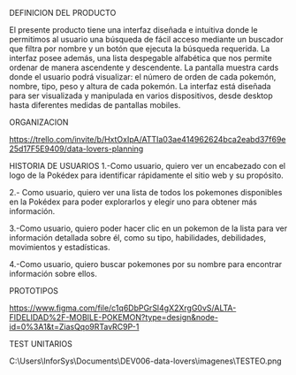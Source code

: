 
  
DEFINICION DEL PRODUCTO

El presente producto tiene una interfaz diseñada e intuitiva donde le permitimos al usuario una búsqueda de fácil acceso mediante un buscador que filtra por nombre y un botón que ejecuta la búsqueda requerida.
La interfaz posee además, una lista despegable alfabética que nos permite ordenar de manera ascendente y descendente.
La pantalla muestra cards donde el usuario podrá visualizar: el número de orden de cada pokemón, nombre, tipo, peso y altura de cada pokemón.
La interfaz está diseñada para ser visualizada y manipulada en varios dispositivos, desde desktop hasta diferentes medidas de pantallas mobiles.


ORGANIZACION

https://trello.com/invite/b/HxtOxIpA/ATTIa03ae414962624bca2eabd37f69e25d17F5E9409/data-lovers-planning



HISTORIA DE USUARIOS 
1.-Como usuario, quiero ver un encabezado con el logo de la Pokédex para identificar rápidamente el sitio web y su propósito.

2.- Como usuario, quiero ver una lista de todos los pokemones disponibles en la Pokédex para poder explorarlos y elegir uno para obtener más información.

3.-Como usuario, quiero poder hacer clic en un pokemon de la lista para ver información detallada sobre él, como su tipo, habilidades, debilidades, movimientos y estadísticas.

4.-Como usuario, quiero buscar pokemones por su nombre para encontrar información sobre ellos.


PROTOTIPOS


https://www.figma.com/file/c1q6DbPGrSl4gX2XrgG0vS/ALTA-FIDELIDAD%2F-MOBILE-POKEMON?type=design&node-id=0%3A1&t=ZiasQqo9RTavRC9P-1

 
TEST UNITARIOS


C:\Users\InforSys\Documents\DEV006-data-lovers\imagenes\TESTEO.png


